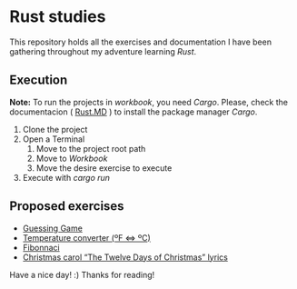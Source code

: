 # Rust studies

This repository holds all the exercises and documentation I have been gathering throughout my adventure learning *Rust*.

## Execution

**Note:** To run the projects in *workbook*, you need *Cargo*. Please, check the documentacion ( [Rust.MD](https://github.com/DanielSanchezBetancor/rust-studies/blob/master/Rust.md) ) to install the package manager *Cargo*.

1. Clone the project 
2. Open a Terminal
    1. Move to the project root path
  	2. Move to *Workbook*
  	3. Move the desire exercise to execute
3. Execute with *cargo run*

## Proposed exercises

- [Guessing Game](https://github.com/DanielSanchezBetancor/rust-studies/tree/master/Workbook/3._guessing_game)
- [Temperature converter (ºF <=> ºC)](https://github.com/DanielSanchezBetancor/rust-studies/tree/master/Workbook/8._temp_converter)
- [Fibonnaci](https://github.com/DanielSanchezBetancor/rust-studies/tree/master/Workbook/9._fibonnaci)
- [Christmas carol “The Twelve Days of Christmas” lyrics](https://github.com/DanielSanchezBetancor/rust-studies/tree/master/Workbook/10._song)

Have a nice day! :)
Thanks for reading!

